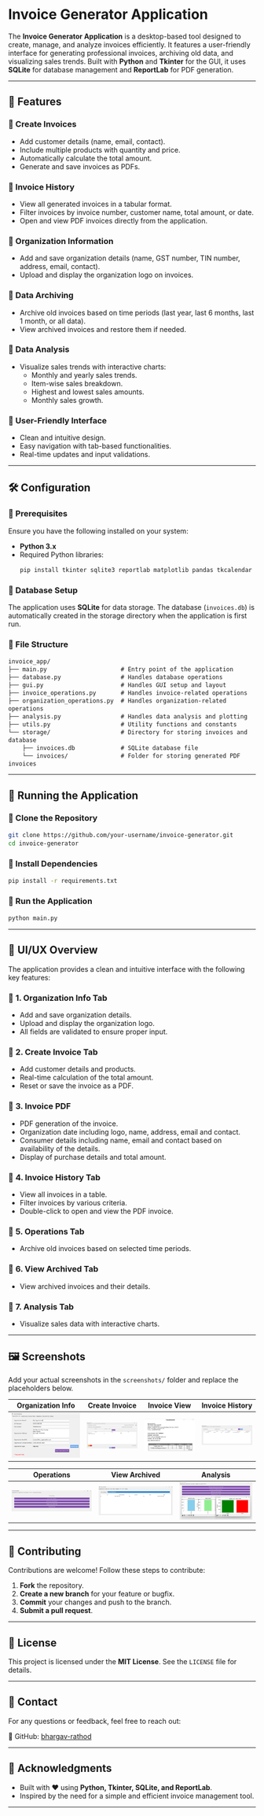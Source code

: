 # Invoice Generator Application

The **Invoice Generator Application** is a desktop-based tool designed to create, manage, and analyze invoices efficiently. It features a user-friendly interface for generating professional invoices, archiving old data, and visualizing sales trends. Built with **Python** and **Tkinter** for the GUI, it uses **SQLite** for database management and **ReportLab** for PDF generation.

---

## 📌 Features

### 🔹 Create Invoices
- Add customer details (name, email, contact).
- Include multiple products with quantity and price.
- Automatically calculate the total amount.
- Generate and save invoices as PDFs.

### 🔹 Invoice History
- View all generated invoices in a tabular format.
- Filter invoices by invoice number, customer name, total amount, or date.
- Open and view PDF invoices directly from the application.

### 🔹 Organization Information
- Add and save organization details (name, GST number, TIN number, address, email, contact).
- Upload and display the organization logo on invoices.

### 🔹 Data Archiving
- Archive old invoices based on time periods (last year, last 6 months, last 1 month, or all data).
- View archived invoices and restore them if needed.

### 🔹 Data Analysis
- Visualize sales trends with interactive charts:
  - Monthly and yearly sales trends.
  - Item-wise sales breakdown.
  - Highest and lowest sales amounts.
  - Monthly sales growth.

### 🔹 User-Friendly Interface
- Clean and intuitive design.
- Easy navigation with tab-based functionalities.
- Real-time updates and input validations.

---

## 🛠️ Configuration

### 🔹 Prerequisites
Ensure you have the following installed on your system:
- **Python 3.x**
- Required Python libraries:
  ```bash
  pip install tkinter sqlite3 reportlab matplotlib pandas tkcalendar
  ```

### 🔹 Database Setup
The application uses **SQLite** for data storage. The database (`invoices.db`) is automatically created in the storage directory when the application is first run.

### 🔹 File Structure
```
invoice_app/
├── main.py                     # Entry point of the application
├── database.py                 # Handles database operations
├── gui.py                      # Handles GUI setup and layout
├── invoice_operations.py       # Handles invoice-related operations
├── organization_operations.py  # Handles organization-related operations
├── analysis.py                 # Handles data analysis and plotting
├── utils.py                    # Utility functions and constants
└── storage/                    # Directory for storing invoices and database
    ├── invoices.db             # SQLite database file
    └── invoices/               # Folder for storing generated PDF invoices
```

---

## 🚀 Running the Application

### 🔹 Clone the Repository
```bash
git clone https://github.com/your-username/invoice-generator.git
cd invoice-generator
```

### 🔹 Install Dependencies
```bash
pip install -r requirements.txt
```

### 🔹 Run the Application
```bash
python main.py
```

---

## 🎨 UI/UX Overview

The application provides a clean and intuitive interface with the following key features:

### 📌 **1. Organization Info Tab**
- Add and save organization details.
- Upload and display the organization logo.
- All fields are validated to ensure proper input.

### 📌 **2. Create Invoice Tab**
- Add customer details and products.
- Real-time calculation of the total amount.
- Reset or save the invoice as a PDF.

### 📌 **3. Invoice PDF**
- PDF generation of the invoice.
- Organization date including logo, name, address, email and contact.
- Consumer details including name, email and contact based on availability of the details.
- Display of purchase details and total amount.

### 📌 **4. Invoice History Tab**
- View all invoices in a table.
- Filter invoices by various criteria.
- Double-click to open and view the PDF invoice.

### 📌 **5. Operations Tab**
- Archive old invoices based on selected time periods.

### 📌 **6. View Archived Tab**
- View archived invoices and their details.

### 📌 **7. Analysis Tab**
- Visualize sales data with interactive charts.

---

## 🖼️ Screenshots
Add your actual screenshots in the `screenshots/` folder and replace the placeholders below.

| Organization Info | Create Invoice | Invoice View | Invoice History |
|------------------|---------------|-----------------|-----------------|
| ![Org Info](screenshots/org_info.png) | ![Create Invoice](screenshots/create_invoice.png) | ![Create Invoice](screenshots/invoice_view.png) | ![Invoice History](screenshots/invoice_history.png) |

| Operations | View Archived | Analysis |
|-----------|--------------|---------|
| ![Operations](screenshots/operations.png) | ![View Archived](screenshots/view_archived.png) | ![Analysis](screenshots/analysis.png) |

---

## 🤝 Contributing

Contributions are welcome! Follow these steps to contribute:

1. **Fork** the repository.
2. **Create a new branch** for your feature or bugfix.
3. **Commit** your changes and push to the branch.
4. **Submit a pull request**.

---

## 📜 License
This project is licensed under the **MIT License**. See the `LICENSE` file for details.

---

## 📧 Contact
For any questions or feedback, feel free to reach out:

🔗 GitHub: [bhargav-rathod](https://github.com/bhargav-rathod)

---

## 🙌 Acknowledgments
- Built with ❤️ using **Python, Tkinter, SQLite, and ReportLab**.
- Inspired by the need for a simple and efficient invoice management tool.

---
   
